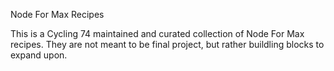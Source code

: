 Node For Max Recipes

This is a Cycling 74 maintained and curated collection of Node For Max recipes. They are not meant to be final project, but rather buildling blocks to expand upon. 
